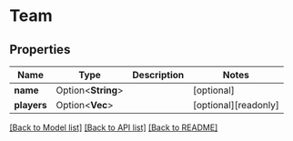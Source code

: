 # Team

## Properties

Name | Type | Description | Notes
------------ | ------------- | ------------- | -------------
**name** | Option<**String**> |  | [optional]
**players** | Option<**Vec<String>**> |  | [optional][readonly]

[[Back to Model list]](../README.md#documentation-for-models) [[Back to API list]](../README.md#documentation-for-api-endpoints) [[Back to README]](../README.md)


